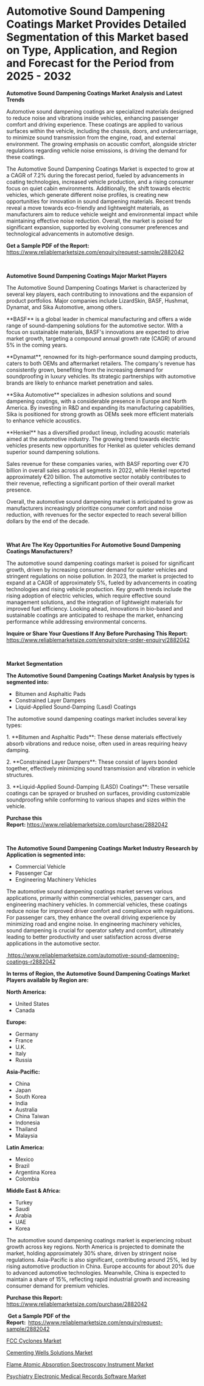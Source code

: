 <p><h1>Automotive Sound Dampening Coatings Market Provides Detailed Segmentation of this Market based on Type, Application, and Region and Forecast for the Period from 2025 - 2032</h1></p><p><strong>Automotive Sound Dampening Coatings Market Analysis and Latest Trends</strong></p>
<p><p>Automotive sound dampening coatings are specialized materials designed to reduce noise and vibrations inside vehicles, enhancing passenger comfort and driving experience. These coatings are applied to various surfaces within the vehicle, including the chassis, doors, and undercarriage, to minimize sound transmission from the engine, road, and external environment. The growing emphasis on acoustic comfort, alongside stricter regulations regarding vehicle noise emissions, is driving the demand for these coatings.</p><p>The Automotive Sound Dampening Coatings Market is expected to grow at a CAGR of 7.2% during the forecast period, fueled by advancements in coating technologies, increased vehicle production, and a rising consumer focus on quiet cabin environments. Additionally, the shift towards electric vehicles, which generate different noise profiles, is creating new opportunities for innovation in sound dampening materials. Recent trends reveal a move towards eco-friendly and lightweight materials, as manufacturers aim to reduce vehicle weight and environmental impact while maintaining effective noise reduction. Overall, the market is poised for significant expansion, supported by evolving consumer preferences and technological advancements in automotive design.</p></p>
<p><strong>Get a Sample PDF of the Report:&nbsp;</strong> <a href="https://www.reliablemarketsize.com/enquiry/request-sample/2882042?utm_campaign=1885&utm_medium=2&utm_source=Github&utm_content=ia&utm_term=12032025&utm_id=automotive-sound-dampening-coatings">https://www.reliablemarketsize.com/enquiry/request-sample/2882042</a></p>
<p>&nbsp;</p>
<p><strong>Automotive Sound Dampening Coatings Major Market Players</strong></p>
<p><p>The Automotive Sound Dampening Coatings Market is characterized by several key players, each contributing to innovations and the expansion of product portfolios. Major companies include LizardSkin, BASF, Hushmat, Dynamat, and Sika Automotive, among others.</p><p>**BASF** is a global leader in chemical manufacturing and offers a wide range of sound-dampening solutions for the automotive sector. With a focus on sustainable materials, BASF's innovations are expected to drive market growth, targeting a compound annual growth rate (CAGR) of around 5% in the coming years.</p><p>**Dynamat**, renowned for its high-performance sound damping products, caters to both OEMs and aftermarket retailers. The company's revenue has consistently grown, benefiting from the increasing demand for soundproofing in luxury vehicles. Its strategic partnerships with automotive brands are likely to enhance market penetration and sales.</p><p>**Sika Automotive** specializes in adhesion solutions and sound dampening coatings, with a considerable presence in Europe and North America. By investing in R&D and expanding its manufacturing capabilities, Sika is positioned for strong growth as OEMs seek more efficient materials to enhance vehicle acoustics.</p><p>**Henkel** has a diversified product lineup, including acoustic materials aimed at the automotive industry. The growing trend towards electric vehicles presents new opportunities for Henkel as quieter vehicles demand superior sound dampening solutions.</p><p>Sales revenue for these companies varies, with BASF reporting over €70 billion in overall sales across all segments in 2022, while Henkel reported approximately €20 billion. The automotive sector notably contributes to their revenue, reflecting a significant portion of their overall market presence.</p><p>Overall, the automotive sound dampening market is anticipated to grow as manufacturers increasingly prioritize consumer comfort and noise reduction, with revenues for the sector expected to reach several billion dollars by the end of the decade.</p></p>
<p>&nbsp;</p>
<p><strong>What Are The Key Opportunities For Automotive Sound Dampening Coatings Manufacturers?</strong></p>
<p><p>The automotive sound dampening coatings market is poised for significant growth, driven by increasing consumer demand for quieter vehicles and stringent regulations on noise pollution. In 2023, the market is projected to expand at a CAGR of approximately 5%, fueled by advancements in coating technologies and rising vehicle production. Key growth trends include the rising adoption of electric vehicles, which require effective sound management solutions, and the integration of lightweight materials for improved fuel efficiency. Looking ahead, innovations in bio-based and sustainable coatings are anticipated to reshape the market, enhancing performance while addressing environmental concerns.</p></p>
<p><strong>Inquire or Share Your Questions If Any Before Purchasing This Report:</strong> <a href="https://www.reliablemarketsize.com/enquiry/pre-order-enquiry/2882042?utm_campaign=1885&utm_medium=2&utm_source=Github&utm_content=ia&utm_term=12032025&utm_id=automotive-sound-dampening-coatings">https://www.reliablemarketsize.com/enquiry/pre-order-enquiry/2882042</a></p>
<p>&nbsp;</p>
<p><strong>Market Segmentation</strong></p>
<p><strong>The Automotive Sound Dampening Coatings Market Analysis by types is segmented into:</strong></p>
<p><ul><li>Bitumen and Asphaltic Pads</li><li>Constrained Layer Dampers</li><li>Liquid-Applied Sound-Damping (Lasd) Coatings</li></ul></p>
<p><p>The automotive sound dampening coatings market includes several key types: </p><p>1. **Bitumen and Asphaltic Pads**: These dense materials effectively absorb vibrations and reduce noise, often used in areas requiring heavy damping.</p><p>2. **Constrained Layer Dampers**: These consist of layers bonded together, effectively minimizing sound transmission and vibration in vehicle structures.</p><p>3. **Liquid-Applied Sound-Damping (LASD) Coatings**: These versatile coatings can be sprayed or brushed on surfaces, providing customizable soundproofing while conforming to various shapes and sizes within the vehicle.</p></p>
<p><strong>Purchase this Report:&nbsp;</strong><a href="https://www.reliablemarketsize.com/purchase/2882042?utm_campaign=1885&utm_medium=2&utm_source=Github&utm_content=ia&utm_term=12032025&utm_id=automotive-sound-dampening-coatings">https://www.reliablemarketsize.com/purchase/2882042</a></p>
<p>&nbsp;</p>
<p><strong>The Automotive Sound Dampening Coatings Market Industry Research by Application is segmented into:</strong></p>
<p><ul><li>Commercial Vehicle</li><li>Passenger Car</li><li>Engineering Machinery Vehicles</li></ul></p>
<p><p>The automotive sound dampening coatings market serves various applications, primarily within commercial vehicles, passenger cars, and engineering machinery vehicles. In commercial vehicles, these coatings reduce noise for improved driver comfort and compliance with regulations. For passenger cars, they enhance the overall driving experience by minimizing road and engine noise. In engineering machinery vehicles, sound dampening is crucial for operator safety and comfort, ultimately leading to better productivity and user satisfaction across diverse applications in the automotive sector.</p></p>
<p><a href="https://www.reliablemarketsize.com/automotive-sound-dampening-coatings-r2882042?utm_campaign=1885&utm_medium=2&utm_source=Github&utm_content=ia&utm_term=12032025&utm_id=automotive-sound-dampening-coatings">&nbsp;https://www.reliablemarketsize.com/automotive-sound-dampening-coatings-r2882042</a></p>
<p><strong>In terms of Region, the Automotive Sound Dampening Coatings Market Players available by Region are:</strong></p>
<p>
    <p> <strong> North America: </strong>
        <ul>
            <li>United States</li>
            <li>Canada</li>
        </ul>
        </p> 
    <p> <strong> Europe: </strong>
        <ul>
            <li>Germany</li>
            <li>France</li>
            <li>U.K.</li>
            <li>Italy</li>
            <li>Russia</li>
        </ul>
        </p> 
    <p> <strong> Asia-Pacific: </strong>
        <ul>
            <li>China</li>
            <li>Japan</li>
            <li>South Korea</li>
            <li>India</li>
            <li>Australia</li>
            <li>China Taiwan</li>
            <li>Indonesia</li>
            <li>Thailand</li>
            <li>Malaysia</li>
        </ul>
        </p> 
    <p> <strong> Latin America: </strong>
        <ul>
            <li>Mexico</li>
            <li>Brazil</li>
            <li>Argentina Korea</li>
            <li>Colombia</li>
        </ul>
        </p> 
    <p> <strong> Middle East & Africa: </strong>
        <ul>
            <li>Turkey</li>
            <li>Saudi</li>
            <li>Arabia</li>
            <li>UAE</li>
            <li>Korea</li>
        </ul>
    </p>
    </p>
<p><p>The automotive sound dampening coatings market is experiencing robust growth across key regions. North America is projected to dominate the market, holding approximately 30% share, driven by stringent noise regulations. Asia-Pacific is also significant, contributing around 25%, led by rising automotive production in China. Europe accounts for about 20% due to advanced automotive technologies. Meanwhile, China is expected to maintain a share of 15%, reflecting rapid industrial growth and increasing consumer demand for premium vehicles.</p></p>
<p><strong>Purchase this Report: </strong><a href="https://www.reliablemarketsize.com/purchase/2882042?utm_campaign=1885&utm_medium=2&utm_source=Github&utm_content=ia&utm_term=12032025&utm_id=automotive-sound-dampening-coatings">https://www.reliablemarketsize.com/purchase/2882042</a></p>
<p>&nbsp;<strong>Get a Sample PDF of the Report:&nbsp;&nbsp;</strong><a href="https://www.reliablemarketsize.com/enquiry/request-sample/2882042?utm_campaign=1885&utm_medium=2&utm_source=Github&utm_content=ia&utm_term=12032025&utm_id=automotive-sound-dampening-coatings">https://www.reliablemarketsize.com/enquiry/request-sample/2882042</a></p>
<p><strong></strong></p>
<p><p><a href="https://github.com/ienamoun/Market-Research-Report-List-1/blob/main/fcc-cyclones-market.md?utm_campaign=1885&utm_medium=2&utm_source=Github&utm_content=ia&utm_term=12032025&utm_id=automotive-sound-dampening-coatings">FCC Cyclones Market</a></p><p><a href="https://github.com/lazregaartun/Market-Research-Report-List-1/blob/main/cementing-wells-solutions-market.md?utm_campaign=1885&utm_medium=2&utm_source=Github&utm_content=ia&utm_term=12032025&utm_id=automotive-sound-dampening-coatings">Cementing Wells Solutions Market</a></p><p><a href="https://github.com/jolashta/Market-Research-Report-List-1/blob/main/flame-atomic-absorption-spectroscopy-instrument-market.md?utm_campaign=1885&utm_medium=2&utm_source=Github&utm_content=ia&utm_term=12032025&utm_id=automotive-sound-dampening-coatings">Flame Atomic Absorption Spectroscopy Instrument Market</a></p><p><a href="https://github.com/sofayahoo2023/Market-Research-Report-List-7/blob/main/psychiatry-electronic-medical-records-software-market.md?utm_campaign=1885&utm_medium=2&utm_source=Github&utm_content=ia&utm_term=12032025&utm_id=automotive-sound-dampening-coatings">Psychiatry Electronic Medical Records Software Market</a></p></p>
